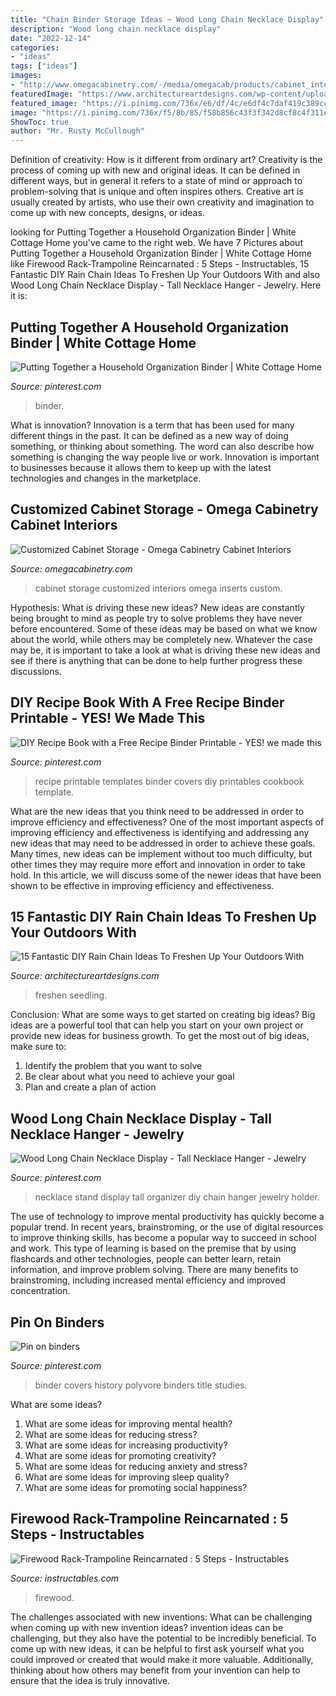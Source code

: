 ```yaml
---
title: "Chain Binder Storage Ideas ~ Wood Long Chain Necklace Display"
description: "Wood long chain necklace display"
date: "2022-12-14"
categories:
- "ideas"
tags: ["ideas"]
images:
- "http://www.omegacabinetry.com/-/media/omegacab/products/cabinet_interiors/letommtrtorinwgrycerup11.jpg"
featuredImage: "https://www.architectureartdesigns.com/wp-content/uploads/2018/04/15-Fantastic-DIY-Rain-Chain-Ideas-To-Freshen-Up-Your-Outdoors-With-15-630x916.jpg"
featured_image: "https://i.pinimg.com/736x/e6/df/4c/e6df4c7daf419c389cc498df5e05399c--necklace-hanger-long-chain-necklace.jpg"
image: "https://i.pinimg.com/736x/f5/8b/85/f58b856c43f3f342d8cf8c4f311e2c7b.jpg"
ShowToc: true
author: "Mr. Rusty McCullough"
---
```



Definition of creativity: How is it different from ordinary art?
Creativity is the process of coming up with new and original ideas. It can be defined in different ways, but in general it refers to a state of mind or approach to problem-solving that is unique and often inspires others. Creative art is usually created by artists, who use their own creativity and imagination to come up with new concepts, designs, or ideas.

	

		
looking for Putting Together a Household Organization Binder | White Cottage Home you've came to the right web. We have 7 Pictures about Putting Together a Household Organization Binder | White Cottage Home like Firewood Rack-Trampoline Reincarnated : 5 Steps - Instructables, 15 Fantastic DIY Rain Chain Ideas To Freshen Up Your Outdoors With and also Wood Long Chain Necklace Display - Tall Necklace Hanger - Jewelry. Here it is:
		
    
## Putting Together A Household Organization Binder | White Cottage Home

<img loading=lazy src="https://i.pinimg.com/736x/f5/8b/85/f58b856c43f3f342d8cf8c4f311e2c7b.jpg" onerror="this.onerror=null;this.src='https://tse1.mm.bing.net/th?id=OIP.7i6qSI6B_XRp2k60uz0zswHaJ3&amp;pid=15.1';" alt="Putting Together a Household Organization Binder | White Cottage Home">

_Source: pinterest.com_

>binder. 

	

What is innovation?
Innovation is a term that has been used for many different things in the past. It can be defined as a new way of doing something, or thinking about something. The word can also describe how something is changing the way people live or work. Innovation is important to businesses because it allows them to keep up with the latest technologies and changes in the marketplace.

    
## Customized Cabinet Storage - Omega Cabinetry Cabinet Interiors

<img loading=lazy src="http://www.omegacabinetry.com/-/media/omegacab/products/cabinet_interiors/letommtrtorinwgrycerup11.jpg" onerror="this.onerror=null;this.src='https://tse3.mm.bing.net/th?id=OIP.AT3l9lBT0RjE5T39wOnSxAHaLH&amp;pid=15.1';" alt="Customized Cabinet Storage - Omega Cabinetry Cabinet Interiors">

_Source: omegacabinetry.com_

>cabinet storage customized interiors omega inserts custom. 

	

Hypothesis: What is driving these new ideas?
New ideas are constantly being brought to mind as people try to solve problems they have never before encountered. Some of these ideas may be based on what we know about the world, while others may be completely new. Whatever the case may be, it is important to take a look at what is driving these new ideas and see if there is anything that can be done to help further progress these discussions.

    
## DIY Recipe Book With A Free Recipe Binder Printable - YES! We Made This

<img loading=lazy src="https://i.pinimg.com/736x/96/1f/e3/961fe37a79bda9a188bdbe1b8053eba9.jpg" onerror="this.onerror=null;this.src='https://tse2.mm.bing.net/th?id=OIP.-FoDKtluU_70gYkCzsdV2QHaLH&amp;pid=15.1';" alt="DIY Recipe Book with a Free Recipe Binder Printable - YES! we made this">

_Source: pinterest.com_

>recipe printable templates binder covers diy printables cookbook template. 

	

What are the new ideas that you think need to be addressed in order to improve efficiency and effectiveness?
One of the most important aspects of improving efficiency and effectiveness is identifying and addressing any new ideas that may need to be addressed in order to achieve these goals. Many times, new ideas can be implement without too much difficulty, but other times they may require more effort and innovation in order to take hold. In this article, we will discuss some of the newer ideas that have been shown to be effective in improving efficiency and effectiveness.

    
## 15 Fantastic DIY Rain Chain Ideas To Freshen Up Your Outdoors With

<img loading=lazy src="https://www.architectureartdesigns.com/wp-content/uploads/2018/04/15-Fantastic-DIY-Rain-Chain-Ideas-To-Freshen-Up-Your-Outdoors-With-15-630x916.jpg" onerror="this.onerror=null;this.src='https://tse1.mm.bing.net/th?id=OIP.SG824oxcO-mEdwCppYf4GAHaKx&amp;pid=15.1';" alt="15 Fantastic DIY Rain Chain Ideas To Freshen Up Your Outdoors With">

_Source: architectureartdesigns.com_

>freshen seedling. 

	

Conclusion: What are some ways to get started on creating big ideas?
Big ideas are a powerful tool that can help you start on your own project or provide new ideas for business growth. To get the most out of big ideas, make sure to:
1. Identify the problem that you want to solve
2. Be clear about what you need to achieve your goal
3. Plan and create a plan of action

    
## Wood Long Chain Necklace Display - Tall Necklace Hanger - Jewelry

<img loading=lazy src="https://i.pinimg.com/736x/e6/df/4c/e6df4c7daf419c389cc498df5e05399c--necklace-hanger-long-chain-necklace.jpg" onerror="this.onerror=null;this.src='https://tse4.mm.bing.net/th?id=OIP.n4v0iqdK5InsB6L3Nxuh0gHaLM&amp;pid=15.1';" alt="Wood Long Chain Necklace Display - Tall Necklace Hanger - Jewelry">

_Source: pinterest.com_

>necklace stand display tall organizer diy chain hanger jewelry holder. 

	

The use of technology to improve mental productivity has quickly become a popular trend. In recent years, brainstroming, or the use of digital resources to improve thinking skills, has become a popular way to succeed in school and work. This type of learning is based on the premise that by using flashcards and other technologies, people can better learn, retain information, and improve problem solving. There are many benefits to brainstroming, including increased mental efficiency and improved concentration.

    
## Pin On Binders

<img loading=lazy src="https://i.pinimg.com/736x/dd/f0/c6/ddf0c62a23f8d4e514729ee81a487479--school-binders-binder-covers.jpg" onerror="this.onerror=null;this.src='https://tse1.mm.bing.net/th?id=OIP.vA-5DHtRixvBXDpEH3hP_AHaHa&amp;pid=15.1';" alt="Pin on binders">

_Source: pinterest.com_

>binder covers history polyvore binders title studies. 

	

What are some ideas?
1. What are some ideas for improving mental health? 
2. What are some ideas for reducing stress? 
3. What are some ideas for increasing productivity? 
4. What are some ideas for promoting creativity?
5. What are some ideas for reducing anxiety and stress? 
6. What are some ideas for improving sleep quality?
7. What are some ideas for promoting social happiness?

    
## Firewood Rack-Trampoline Reincarnated : 5 Steps - Instructables

<img loading=lazy src="https://content.instructables.com/ORIG/FYN/G768/GM9QMZKX/FYNG768GM9QMZKX.jpg?frame=1" onerror="this.onerror=null;this.src='https://tse4.mm.bing.net/th?id=OIP.FQkxAOYbZqOfvTsvMh9L0wHaJ4&amp;pid=15.1';" alt="Firewood Rack-Trampoline Reincarnated : 5 Steps - Instructables">

_Source: instructables.com_

>firewood. 

	

The challenges associated with new inventions: What can be challenging when coming up with new invention ideas?
invention ideas can be challenging, but they also have the potential to be incredibly beneficial. To come up with new ideas, it can be helpful to first ask yourself what you could improved or created that would make it more valuable. Additionally, thinking about how others may benefit from your invention can help to ensure that the idea is truly innovative.

